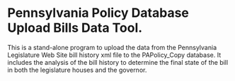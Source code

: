 # Pennsylvania Policy Database Upload Bills Data Tool.

This is a stand-alone program to upload the data from the Pennsylvania Legislature Web Site bill history xml file to the PAPolicy_Copy database. It includes the analysis of the bill history to determine the final state of the bill in both the legislature houses and the governor.


